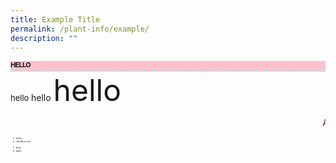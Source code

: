 ```yaml
---
title: Example Title
permalink: /plant-info/example/
description: ""
---
```

<style type="text/css">
	h1 {
	font-size: 11 ; 
	font-color: #d5d5d5 ;
	border-bottom: 5px dashed #d5d5d5;
	margin: 0;
	letter-spacing: -0.5pt;
	line-height: 110%;
	text-align: centre;
	text-transform: uppercase;
	background-color: pink
	} 
	
	ol {
	font-family: Wingdings;
	font-size:5 ;
	font-color: pink;
	text-align: left;
	letter-spacing: 5pt
	background-color: #d5d5d5
	}
	</style> 
	
	
<h1> hello </h1> 
	<font size="2pt">hello </font>
	hello
	<font size="8pt">hello</font>
	
<marquee><font color="maroon"> ATTENTION! PLEASE SAVE WATER! DRINK WATER AND WEAR HATS!</font></marquee>

1) hello
2) chciken rice

<ol>
		<li>lion</li>
	<li>tiger</li>
</ol> 